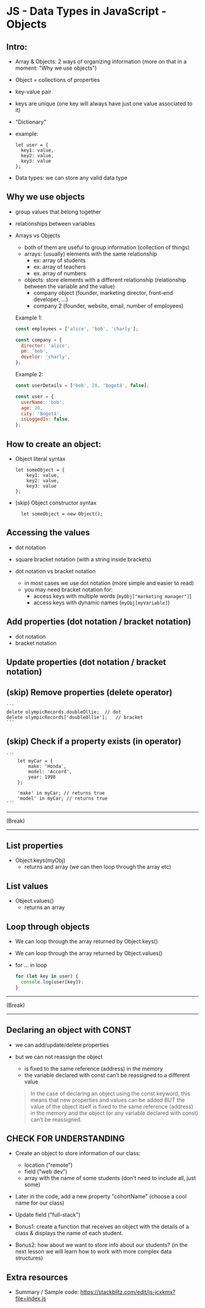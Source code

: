

# JS - Data Types in JavaScript - Objects

<!--- 
Status: draft

-->





## Intro:

- Array & Objects: 2 ways of organizing information (more on that in a moment: "Why we use objects")

- Object = collections of properties 
- key-value pair
- keys are unique (one key will always have just one value associated to it)
- "Dictionary"

- example:

  ```
  let user = {
    key1: value,
    key2: value,
    key3: value
  };
  ```

- Data types: we can store any valid data type


## Why we use objects

- group values that belong together
- relationships between variables

- Arrays vs Objects
  - both of them are useful to group information (collection of things)
  - arrays: (usually) elements with the same relationship
    - ex: array of students
    - ex: array of teachers
    - ex. array of numbers
  - objects: store elements with a different relationship (relationship between the variable and the value)
    - company object (founder, marketing director, front-end developer, ...)
    - company 2 (founder, website, email, number of employees)


  Example 1:

  ```javascript  
  const employees = ['alice', 'bob', 'charly'];

  const company = {
    director: 'alice',
    pm: 'bob',
    develor: 'charly',
  };
  ```



  Example 2:

  ```javascript  
  const userDetails = ['bob', 20, 'bogotá', false];

  const user = {
    userName: 'bob',
    age: 20,
    city: 'Bogotá',
    isLoggedIn: false,
  };
  ```



## How to create an object:


- Object literal syntax

    ```
    let someObject = {
        key1: value,
        key2: value,
        key3: value
    };
    ```

- (skip) Object constructor syntax

  ```
	let someObject = new Object();
  ```


## Accessing the values
- dot notation
- square bracket notation (with a string inside brackets)


- dot notation vs bracket notation
  - in most cases we use dot notation (more simple and easier to read)
  - you may need bracket notation for:
    - access keys with multiple words (`myObj["marketing manager"]`)
    - access keys with dynamic names (`myObj[myVariable]`)



## Add properties (dot notation / bracket notation)

- dot notation
- bracket notation


## Update properties (dot notation / bracket notation)



## (skip) Remove properties (delete operator)

    ```
	delete olympicRecords.doubleOllie;	// dot
	delete olympicRecords['doubleOllie'];	// bracket
    ```


## (skip) Check if a property exists (in operator)
	
    ```
        let myCar = {
            make: 'Honda',
            model: 'Accord',
            year: 1998
        };

        'make' in myCar; // returns true
        'model' in myCar; // returns true
    ```
        


___

(Break)
___



## List properties
- Object.keys(myObj) 
  - returns and array (we can then loop through the array etc)


## List values
- Object.values()
  - returns an array


## Loop through objects

- We can loop through the array returned by Object.keys()
- We can loop through the array returned by Object.values()


- for ... in loop

  ```js
  for (let key in user) {
    console.log(user[key]);
  }
  ```


___

(Break)
___



## Declaring an object with CONST
- we can add/update/delete properties
- but we can not reassign the object
    - is fixed to the same reference (address) in the memory
    - the variable declared with const can’t be reassigned to a different value


    > In the case of declaring an object using the const keyword, this means that new properties and values can be added BUT the value of the object itself is fixed to the same reference (address) in the memory and the object (or any variable declared with const) can’t be reassigned.



## CHECK FOR UNDERSTANDING

<!-- 
GOAL: practice objects + get a nice name for our class ;)
TIME: 15m + 10m
-->

- Create an object to store information of our class:
  - location ("remote")
  - field ("web dev")
  - array with the name of some students (don't need to include all, just some)
- Later in the code, add a new property "cohortName" (choose a cool name for our class)
- Update field ("full-stack")
- Bonus1: create a function that receives an object with the details of a class & displays the name of each student.
- Bonus2: how about we want to store info about our students? (in the next lesson we will learn how to work with more complex data structures)


  <!--
  @Luis:
  - take the opportunity to choose a name for our class
  -->



## Extra resources

- Summary / Sample code:
  https://stackblitz.com/edit/js-jcxkmx?file=index.js



